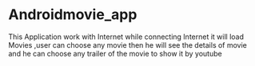# Androidmovie_app
This Application work with Internet while connecting Internet it will load Movies 
,user can choose any movie then he will see the details of movie and he can choose any trailer of the movie to show it by youtube
